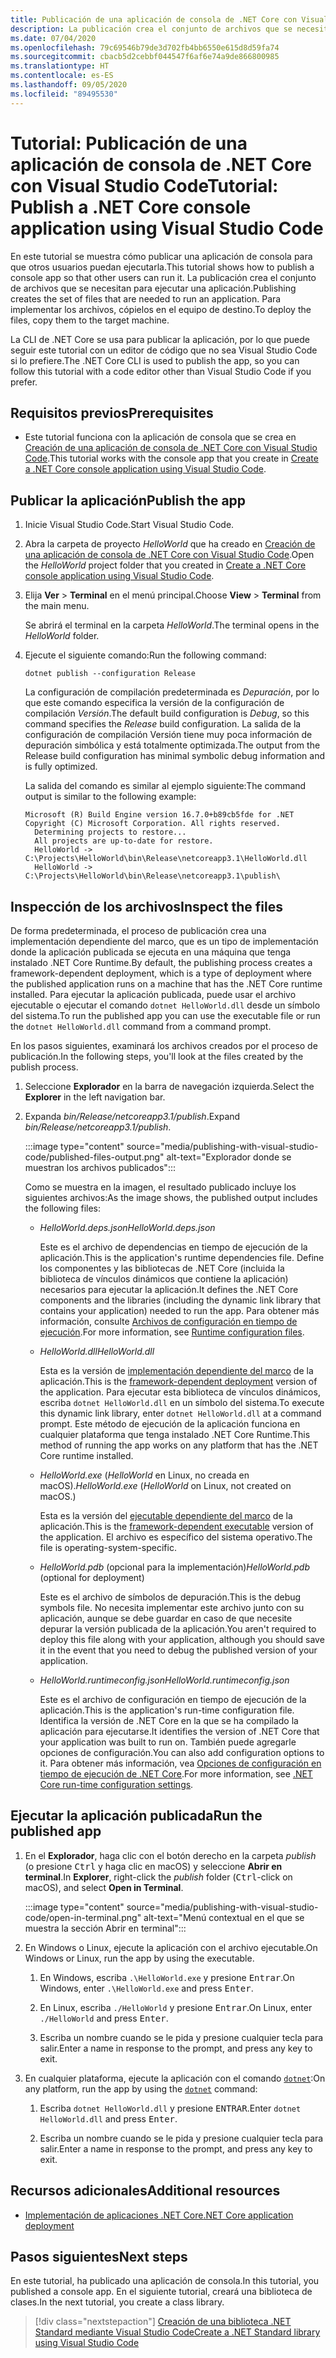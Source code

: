 ```yaml
---
title: Publicación de una aplicación de consola de .NET Core con Visual Studio Code
description: La publicación crea el conjunto de archivos que se necesitan para ejecutar una aplicación de .NET Core.
ms.date: 07/04/2020
ms.openlocfilehash: 79c69546b79de3d702fb4bb6550e615d8d59fa74
ms.sourcegitcommit: cbacb5d2cebbf044547f6af6e74a9de866800985
ms.translationtype: HT
ms.contentlocale: es-ES
ms.lasthandoff: 09/05/2020
ms.locfileid: "89495530"
---
```

# <a name="tutorial-publish-a-net-core-console-application-using-visual-studio-code"></a><span data-ttu-id="a4c1b-103">Tutorial: Publicación de una aplicación de consola de .NET Core con Visual Studio Code</span><span class="sxs-lookup"><span data-stu-id="a4c1b-103">Tutorial: Publish a .NET Core console application using Visual Studio Code</span></span>

<span data-ttu-id="a4c1b-104">En este tutorial se muestra cómo publicar una aplicación de consola para que otros usuarios puedan ejecutarla.</span><span class="sxs-lookup"><span data-stu-id="a4c1b-104">This tutorial shows how to publish a console app so that other users can run it.</span></span> <span data-ttu-id="a4c1b-105">La publicación crea el conjunto de archivos que se necesitan para ejecutar una aplicación.</span><span class="sxs-lookup"><span data-stu-id="a4c1b-105">Publishing creates the set of files that are needed to run an application.</span></span> <span data-ttu-id="a4c1b-106">Para implementar los archivos, cópielos en el equipo de destino.</span><span class="sxs-lookup"><span data-stu-id="a4c1b-106">To deploy the files, copy them to the target machine.</span></span>

<span data-ttu-id="a4c1b-107">La CLI de .NET Core se usa para publicar la aplicación, por lo que puede seguir este tutorial con un editor de código que no sea Visual Studio Code si lo prefiere.</span><span class="sxs-lookup"><span data-stu-id="a4c1b-107">The .NET Core CLI is used to publish the app, so you can follow this tutorial with a code editor other than Visual Studio Code if you prefer.</span></span>

## <a name="prerequisites"></a><span data-ttu-id="a4c1b-108">Requisitos previos</span><span class="sxs-lookup"><span data-stu-id="a4c1b-108">Prerequisites</span></span>

- <span data-ttu-id="a4c1b-109">Este tutorial funciona con la aplicación de consola que se crea en [Creación de una aplicación de consola de .NET Core con Visual Studio Code](with-visual-studio-code.md).</span><span class="sxs-lookup"><span data-stu-id="a4c1b-109">This tutorial works with the console app that you create in [Create a .NET Core console application using Visual Studio Code](with-visual-studio-code.md).</span></span>

## <a name="publish-the-app"></a><span data-ttu-id="a4c1b-110">Publicar la aplicación</span><span class="sxs-lookup"><span data-stu-id="a4c1b-110">Publish the app</span></span>

1. <span data-ttu-id="a4c1b-111">Inicie Visual Studio Code.</span><span class="sxs-lookup"><span data-stu-id="a4c1b-111">Start Visual Studio Code.</span></span>

1. <span data-ttu-id="a4c1b-112">Abra la carpeta de proyecto *HelloWorld* que ha creado en [Creación de una aplicación de consola de .NET Core con Visual Studio Code](with-visual-studio-code.md).</span><span class="sxs-lookup"><span data-stu-id="a4c1b-112">Open the *HelloWorld* project folder that you created in [Create a .NET Core console application using Visual Studio Code](with-visual-studio-code.md).</span></span>

1. <span data-ttu-id="a4c1b-113">Elija **Ver** > **Terminal** en el menú principal.</span><span class="sxs-lookup"><span data-stu-id="a4c1b-113">Choose **View** > **Terminal** from the main menu.</span></span>

   <span data-ttu-id="a4c1b-114">Se abrirá el terminal en la carpeta *HelloWorld*.</span><span class="sxs-lookup"><span data-stu-id="a4c1b-114">The terminal opens in the *HelloWorld* folder.</span></span>

1. <span data-ttu-id="a4c1b-115">Ejecute el siguiente comando:</span><span class="sxs-lookup"><span data-stu-id="a4c1b-115">Run the following command:</span></span>

   ```dotnetcli
   dotnet publish --configuration Release
   ```

   <span data-ttu-id="a4c1b-116">La configuración de compilación predeterminada es *Depuración*, por lo que este comando especifica la versión de la configuración de compilación *Versión*.</span><span class="sxs-lookup"><span data-stu-id="a4c1b-116">The default build configuration is *Debug*, so this command specifies the *Release* build configuration.</span></span> <span data-ttu-id="a4c1b-117">La salida de la configuración de compilación Versión tiene muy poca información de depuración simbólica y está totalmente optimizada.</span><span class="sxs-lookup"><span data-stu-id="a4c1b-117">The output from the Release build configuration has minimal symbolic debug information and is fully optimized.</span></span>

   <span data-ttu-id="a4c1b-118">La salida del comando es similar al ejemplo siguiente:</span><span class="sxs-lookup"><span data-stu-id="a4c1b-118">The command output is similar to the following example:</span></span>

   ```output
   Microsoft (R) Build Engine version 16.7.0+b89cb5fde for .NET
   Copyright (C) Microsoft Corporation. All rights reserved.
     Determining projects to restore...
     All projects are up-to-date for restore.
     HelloWorld -> C:\Projects\HelloWorld\bin\Release\netcoreapp3.1\HelloWorld.dll
     HelloWorld -> C:\Projects\HelloWorld\bin\Release\netcoreapp3.1\publish\
   ```

## <a name="inspect-the-files"></a><span data-ttu-id="a4c1b-119">Inspección de los archivos</span><span class="sxs-lookup"><span data-stu-id="a4c1b-119">Inspect the files</span></span>

<span data-ttu-id="a4c1b-120">De forma predeterminada, el proceso de publicación crea una implementación dependiente del marco, que es un tipo de implementación donde la aplicación publicada se ejecuta en una máquina que tenga instalado .NET Core Runtime.</span><span class="sxs-lookup"><span data-stu-id="a4c1b-120">By default, the publishing process creates a framework-dependent deployment, which is a type of deployment where the published application runs on a machine that has the .NET Core runtime installed.</span></span> <span data-ttu-id="a4c1b-121">Para ejecutar la aplicación publicada, puede usar el archivo ejecutable o ejecutar el comando `dotnet HelloWorld.dll` desde un símbolo del sistema.</span><span class="sxs-lookup"><span data-stu-id="a4c1b-121">To run the published app you can use the executable file or run the `dotnet HelloWorld.dll` command from a command prompt.</span></span>

<span data-ttu-id="a4c1b-122">En los pasos siguientes, examinará los archivos creados por el proceso de publicación.</span><span class="sxs-lookup"><span data-stu-id="a4c1b-122">In the following steps, you'll look at the files created by the publish process.</span></span>

1. <span data-ttu-id="a4c1b-123">Seleccione **Explorador** en la barra de navegación izquierda.</span><span class="sxs-lookup"><span data-stu-id="a4c1b-123">Select the **Explorer** in the left navigation bar.</span></span>

1. <span data-ttu-id="a4c1b-124">Expanda *bin/Release/netcoreapp3.1/publish*.</span><span class="sxs-lookup"><span data-stu-id="a4c1b-124">Expand *bin/Release/netcoreapp3.1/publish*.</span></span>

   :::image type="content" source="media/publishing-with-visual-studio-code/published-files-output.png" alt-text="Explorador donde se muestran los archivos publicados":::

   <span data-ttu-id="a4c1b-126">Como se muestra en la imagen, el resultado publicado incluye los siguientes archivos:</span><span class="sxs-lookup"><span data-stu-id="a4c1b-126">As the image shows, the published output includes the following files:</span></span>

   * <span data-ttu-id="a4c1b-127">*HelloWorld.deps.json*</span><span class="sxs-lookup"><span data-stu-id="a4c1b-127">*HelloWorld.deps.json*</span></span>

      <span data-ttu-id="a4c1b-128">Este es el archivo de dependencias en tiempo de ejecución de la aplicación.</span><span class="sxs-lookup"><span data-stu-id="a4c1b-128">This is the application's runtime dependencies file.</span></span> <span data-ttu-id="a4c1b-129">Define los componentes y las bibliotecas de .NET Core (incluida la biblioteca de vínculos dinámicos que contiene la aplicación) necesarios para ejecutar la aplicación.</span><span class="sxs-lookup"><span data-stu-id="a4c1b-129">It defines the .NET Core components and the libraries (including the dynamic link library that contains your application) needed to run the app.</span></span> <span data-ttu-id="a4c1b-130">Para obtener más información, consulte [Archivos de configuración en tiempo de ejecución](https://github.com/dotnet/cli/blob/85ca206d84633d658d7363894c4ea9d59e515c1a/Documentation/specs/runtime-configuration-file.md).</span><span class="sxs-lookup"><span data-stu-id="a4c1b-130">For more information, see [Runtime configuration files](https://github.com/dotnet/cli/blob/85ca206d84633d658d7363894c4ea9d59e515c1a/Documentation/specs/runtime-configuration-file.md).</span></span>

   * <span data-ttu-id="a4c1b-131">*HelloWorld.dll*</span><span class="sxs-lookup"><span data-stu-id="a4c1b-131">*HelloWorld.dll*</span></span>

      <span data-ttu-id="a4c1b-132">Esta es la versión de [implementación dependiente del marco](../deploying/deploy-with-cli.md#framework-dependent-deployment) de la aplicación.</span><span class="sxs-lookup"><span data-stu-id="a4c1b-132">This is the [framework-dependent deployment](../deploying/deploy-with-cli.md#framework-dependent-deployment) version of the application.</span></span> <span data-ttu-id="a4c1b-133">Para ejecutar esta biblioteca de vínculos dinámicos, escriba `dotnet HelloWorld.dll` en un símbolo del sistema.</span><span class="sxs-lookup"><span data-stu-id="a4c1b-133">To execute this dynamic link library, enter `dotnet HelloWorld.dll` at a command prompt.</span></span> <span data-ttu-id="a4c1b-134">Este método de ejecución de la aplicación funciona en cualquier plataforma que tenga instalado .NET Core Runtime.</span><span class="sxs-lookup"><span data-stu-id="a4c1b-134">This method of running the app works on any platform that has the .NET Core runtime installed.</span></span>

   * <span data-ttu-id="a4c1b-135">*HelloWorld.exe* (*HelloWorld* en Linux, no creada en macOS).</span><span class="sxs-lookup"><span data-stu-id="a4c1b-135">*HelloWorld.exe* (*HelloWorld* on Linux, not created on macOS.)</span></span>

      <span data-ttu-id="a4c1b-136">Esta es la versión del [ejecutable dependiente del marco](../deploying/deploy-with-cli.md#framework-dependent-executable) de la aplicación.</span><span class="sxs-lookup"><span data-stu-id="a4c1b-136">This is the [framework-dependent executable](../deploying/deploy-with-cli.md#framework-dependent-executable) version of the application.</span></span> <span data-ttu-id="a4c1b-137">El archivo es específico del sistema operativo.</span><span class="sxs-lookup"><span data-stu-id="a4c1b-137">The file is operating-system-specific.</span></span>

   * <span data-ttu-id="a4c1b-138">*HelloWorld.pdb* (opcional para la implementación)</span><span class="sxs-lookup"><span data-stu-id="a4c1b-138">*HelloWorld.pdb* (optional for deployment)</span></span>

      <span data-ttu-id="a4c1b-139">Este es el archivo de símbolos de depuración.</span><span class="sxs-lookup"><span data-stu-id="a4c1b-139">This is the debug symbols file.</span></span> <span data-ttu-id="a4c1b-140">No necesita implementar este archivo junto con su aplicación, aunque se debe guardar en caso de que necesite depurar la versión publicada de la aplicación.</span><span class="sxs-lookup"><span data-stu-id="a4c1b-140">You aren't required to deploy this file along with your application, although you should save it in the event that you need to debug the published version of your application.</span></span>

   * <span data-ttu-id="a4c1b-141">*HelloWorld.runtimeconfig.json*</span><span class="sxs-lookup"><span data-stu-id="a4c1b-141">*HelloWorld.runtimeconfig.json*</span></span>

      <span data-ttu-id="a4c1b-142">Este es el archivo de configuración en tiempo de ejecución de la aplicación.</span><span class="sxs-lookup"><span data-stu-id="a4c1b-142">This is the application's run-time configuration file.</span></span> <span data-ttu-id="a4c1b-143">Identifica la versión de .NET Core en la que se ha compilado la aplicación para ejecutarse.</span><span class="sxs-lookup"><span data-stu-id="a4c1b-143">It identifies the version of .NET Core that your application was built to run on.</span></span> <span data-ttu-id="a4c1b-144">También puede agregarle opciones de configuración.</span><span class="sxs-lookup"><span data-stu-id="a4c1b-144">You can also add configuration options to it.</span></span> <span data-ttu-id="a4c1b-145">Para obtener más información, vea [Opciones de configuración en tiempo de ejecución de .NET Core](../run-time-config/index.md#runtimeconfigjson).</span><span class="sxs-lookup"><span data-stu-id="a4c1b-145">For more information, see [.NET Core run-time configuration settings](../run-time-config/index.md#runtimeconfigjson).</span></span>

## <a name="run-the-published-app"></a><span data-ttu-id="a4c1b-146">Ejecutar la aplicación publicada</span><span class="sxs-lookup"><span data-stu-id="a4c1b-146">Run the published app</span></span>

1. <span data-ttu-id="a4c1b-147">En el **Explorador**, haga clic con el botón derecho en la carpeta *publish* (o presione <kbd>Ctrl</kbd> y haga clic en macOS) y seleccione **Abrir en terminal**.</span><span class="sxs-lookup"><span data-stu-id="a4c1b-147">In **Explorer**, right-click the *publish* folder (<kbd>Ctrl</kbd>-click on macOS), and select **Open in Terminal**.</span></span>

   :::image type="content" source="media/publishing-with-visual-studio-code/open-in-terminal.png" alt-text="Menú contextual en el que se muestra la sección Abrir en terminal":::

1. <span data-ttu-id="a4c1b-149">En Windows o Linux, ejecute la aplicación con el archivo ejecutable.</span><span class="sxs-lookup"><span data-stu-id="a4c1b-149">On Windows or Linux, run the app by using the executable.</span></span>

   1. <span data-ttu-id="a4c1b-150">En Windows, escriba `.\HelloWorld.exe` y presione <kbd>Entrar</kbd>.</span><span class="sxs-lookup"><span data-stu-id="a4c1b-150">On Windows, enter `.\HelloWorld.exe` and press <kbd>Enter</kbd>.</span></span>

   1. <span data-ttu-id="a4c1b-151">En Linux, escriba `./HelloWorld` y presione <kbd>Entrar</kbd>.</span><span class="sxs-lookup"><span data-stu-id="a4c1b-151">On Linux, enter `./HelloWorld` and press <kbd>Enter</kbd>.</span></span>

   1. <span data-ttu-id="a4c1b-152">Escriba un nombre cuando se le pida y presione cualquier tecla para salir.</span><span class="sxs-lookup"><span data-stu-id="a4c1b-152">Enter a name in response to the prompt, and press any key to exit.</span></span>

1. <span data-ttu-id="a4c1b-153">En cualquier plataforma, ejecute la aplicación con el comando [`dotnet`](../tools/dotnet.md):</span><span class="sxs-lookup"><span data-stu-id="a4c1b-153">On any platform, run the app by using the  [`dotnet`](../tools/dotnet.md) command:</span></span>

   1. <span data-ttu-id="a4c1b-154">Escriba `dotnet HelloWorld.dll` y presione <kbd>ENTRAR</kbd>.</span><span class="sxs-lookup"><span data-stu-id="a4c1b-154">Enter `dotnet HelloWorld.dll` and press <kbd>Enter</kbd>.</span></span>

   1. <span data-ttu-id="a4c1b-155">Escriba un nombre cuando se le pida y presione cualquier tecla para salir.</span><span class="sxs-lookup"><span data-stu-id="a4c1b-155">Enter a name in response to the prompt, and press any key to exit.</span></span>

## <a name="additional-resources"></a><span data-ttu-id="a4c1b-156">Recursos adicionales</span><span class="sxs-lookup"><span data-stu-id="a4c1b-156">Additional resources</span></span>

- [<span data-ttu-id="a4c1b-157">Implementación de aplicaciones .NET Core</span><span class="sxs-lookup"><span data-stu-id="a4c1b-157">.NET Core application deployment</span></span>](../deploying/index.md)

## <a name="next-steps"></a><span data-ttu-id="a4c1b-158">Pasos siguientes</span><span class="sxs-lookup"><span data-stu-id="a4c1b-158">Next steps</span></span>

<span data-ttu-id="a4c1b-159">En este tutorial, ha publicado una aplicación de consola.</span><span class="sxs-lookup"><span data-stu-id="a4c1b-159">In this tutorial, you published a console app.</span></span> <span data-ttu-id="a4c1b-160">En el siguiente tutorial, creará una biblioteca de clases.</span><span class="sxs-lookup"><span data-stu-id="a4c1b-160">In the next tutorial, you create a class library.</span></span>

> [!div class="nextstepaction"]
> [<span data-ttu-id="a4c1b-161">Creación de una biblioteca .NET Standard mediante Visual Studio Code</span><span class="sxs-lookup"><span data-stu-id="a4c1b-161">Create a .NET Standard library using Visual Studio Code</span></span>](library-with-visual-studio-code.md)

